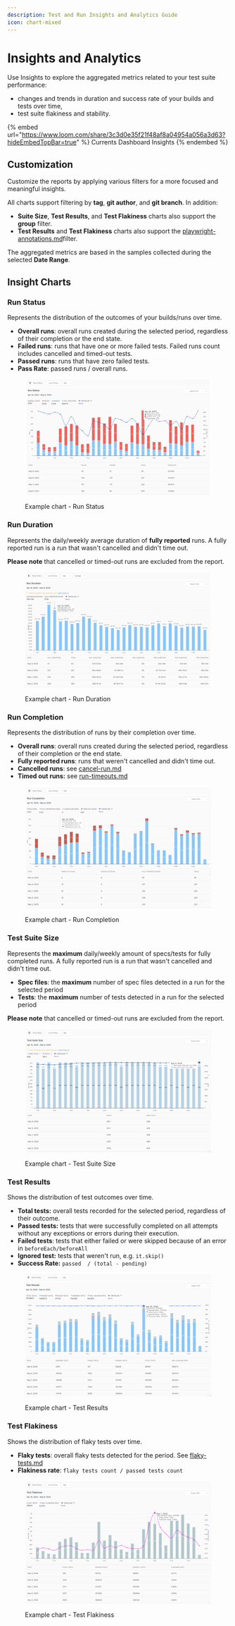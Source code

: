 ```yaml
---
description: Test and Run Insights and Analytics Guide
icon: chart-mixed
---
```


# Insights and Analytics

Use Insights to explore the aggregated metrics related to your test suite performance:

* changes and trends in duration and success rate of your builds and tests over time,
* test suite flakiness and stability.

{% embed url="https://www.loom.com/share/3c3d0e35f21f48af8a04954a056a3d63?hideEmbedTopBar=true" %}
Currents Dashboard Insights
{% endembed %}

## Customization

Customize the reports by applying various filters for a more focused and meaningful insights.

All charts support filtering by **tag**, **git author**, and **git branch**. In addition:

* **Suite Size**, **Test Results**, and **Test Flakiness** charts also support the **group** filter.
* **Test Results** and **Test Flakiness** charts also support the [playwright-annotations.md](../guides/playwright-annotations.md "mention")filter.&#x20;

The aggregated metrics are based in the samples collected during the selected **Date Range**.

## Insight Charts

### Run Status

Represents the distribution of the outcomes of your builds/runs over time.&#x20;

* **Overall runs**: overall runs created during the selected period, regardless of their completion or the end state.
* **Failed runs**: runs that have one or more failed tests. Failed runs count includes cancelled and timed-out tests.
* **Passed runs**: runs that have zero failed tests.
* **Pass Rate**: passed runs / overall runs.

<figure><img src="../.gitbook/assets/Screenshot 2025-05-09 at 12.02.39.png" alt=""><figcaption><p>Example chart - Run Status </p></figcaption></figure>

### Run Duration

Represents the daily/weekly average duration of **fully reported** runs. A fully reported run is a run that wasn't cancelled and didn't time out.

**Please note** that cancelled or timed-out runs are excluded from the report.

<figure><img src="../.gitbook/assets/Screenshot 2025-05-09 at 12.02.56.png" alt=""><figcaption><p>Example chart - Run Duration </p></figcaption></figure>

### Run Completion

Represents the distribution of runs by their completion over time.

* **Overall runs**: overall runs created during the selected period, regardless of their completion or the end state.
* **Fully reported runs**:  runs that weren't cancelled and didn't time out.
* **Cancelled runs**: see [cancel-run.md](runs/cancel-run.md "mention")
* **Timed out runs:** see [run-timeouts.md](runs/run-timeouts.md "mention")

<figure><img src="../.gitbook/assets/Screenshot 2025-05-09 at 12.17.11.png" alt=""><figcaption><p>Example chart - Run Completion</p></figcaption></figure>

### Test Suite Size

Represents the **maximum** daily/weekly amount of specs/tests for fully completed runs. A fully reported run is a run that wasn't cancelled and didn't time out.

* **Spec files**: the **maximum** number of spec files detected in a run for the selected period
* **Tests**: the **maximum** number of tests detected in a run for the selected period

**Please note** that cancelled or timed-out runs are excluded from the report.

<figure><img src="../.gitbook/assets/Screenshot 2025-05-09 at 12.17.37.png" alt=""><figcaption><p>Example chart - Test Suite Size</p></figcaption></figure>

### Test Results

Shows the distribution of test outcomes over time.

* **Total tests:** overall tests recorded for the selected period, regardless of their outcome.
* **Passed tests:** tests that were successfully completed on all attempts without any exceptions or errors during their execution.
* **Failed tests**: tests that either failed or were skipped because of an error in `beforeEach/beforeAll`
* **Ignored test:** tests that weren't run, e.g. `it.skip()`
* **Success Rate:** `passed  / (total - pending)`

<figure><img src="../.gitbook/assets/Screenshot 2025-05-09 at 12.40.52.png" alt=""><figcaption><p>Example chart - Test Results</p></figcaption></figure>

### Test Flakiness

Shows the distribution of flaky tests over time.

* **Flaky tests**: overall flaky tests detected for the period. See [flaky-tests.md](tests/flaky-tests.md "mention")
* **Flakiness rate**: `flaky tests count / passed tests count`

<figure><img src="../.gitbook/assets/Screenshot 2025-05-09 at 12.18.25.png" alt=""><figcaption><p>Example chart - Test Flakiness</p></figcaption></figure>
